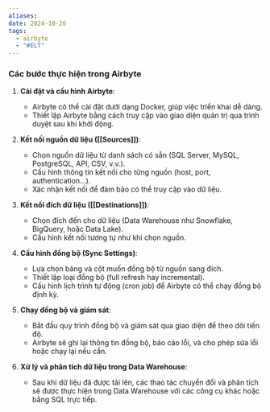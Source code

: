 ```yaml
---
aliases: 
date: 2024-10-26
tags:
  - airbyte
  - "#ELT"
---
```

### Các bước thực hiện trong Airbyte

1. **Cài đặt và cấu hình Airbyte**:
    
    - Airbyte có thể cài đặt dưới dạng Docker, giúp việc triển khai dễ dàng.
    - Thiết lập Airbyte bằng cách truy cập vào giao diện quản trị qua trình duyệt sau khi khởi động.
2. **Kết nối nguồn dữ liệu ([[Sources]])**:
    
    - Chọn nguồn dữ liệu từ danh sách có sẵn (SQL Server, MySQL, PostgreSQL, API, CSV, v.v.).
    - Cấu hình thông tin kết nối cho từng nguồn (host, port, authentication...).
    - Xác nhận kết nối để đảm bảo có thể truy cập vào dữ liệu.
3. **Kết nối đích dữ liệu ([[Destinations]])**:
    
    - Chọn đích đến cho dữ liệu (Data Warehouse như Snowflake, BigQuery, hoặc Data Lake).
    - Cấu hình kết nối tương tự như khi chọn nguồn.
4. **Cấu hình đồng bộ (Sync Settings)**:
    
    - Lựa chọn bảng và cột muốn đồng bộ từ nguồn sang đích.
    - Thiết lập loại đồng bộ (full refresh hay incremental).
    - Cấu hình lịch trình tự động (cron job) để Airbyte có thể chạy đồng bộ định kỳ.
5. **Chạy đồng bộ và giám sát**:
    
    - Bắt đầu quy trình đồng bộ và giám sát qua giao diện để theo dõi tiến độ.
    - Airbyte sẽ ghi lại thông tin đồng bộ, báo cáo lỗi, và cho phép sửa lỗi hoặc chạy lại nếu cần.
6. **Xử lý và phân tích dữ liệu trong Data Warehouse**:
    
    - Sau khi dữ liệu đã được tải lên, các thao tác chuyển đổi và phân tích sẽ được thực hiện trong Data Warehouse với các công cụ khác hoặc bằng SQL trực tiếp.